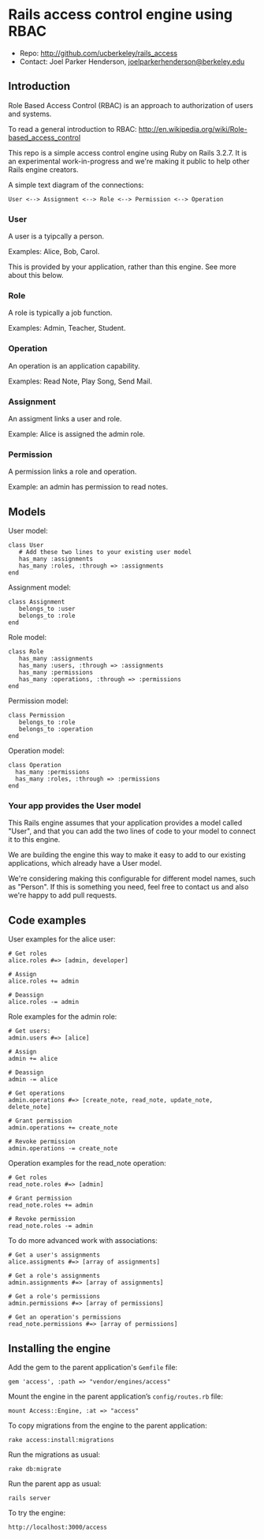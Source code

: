 # Rails access control engine using RBAC

* Repo: <http://github.com/ucberkeley/rails_access>
* Contact: Joel Parker Henderson, <joelparkerhenderson@berkeley.edu>

## Introduction

Role Based Access Control (RBAC) is an approach to authorization of users and systems.

To read a general introduction to RBAC: http://en.wikipedia.org/wiki/Role-based_access_control

This repo is a simple access control engine using Ruby on Rails 3.2.7. It is an experimental work-in-progress and we're making it public to help other Rails engine creators.

A simple text diagram of the connections:

    User <--> Assignment <--> Role <--> Permission <--> Operation


### User

A user is a tyipcally a person.

Examples: Alice, Bob, Carol.

This is provided by your application, rather than this engine. See more about this below.


### Role

A role is typically a job function.

Examples: Admin, Teacher, Student.


### Operation

An operation is an application capability. 

Examples: Read Note, Play Song, Send Mail.


### Assignment

An assigment links a user and role. 

Example: Alice is assigned the admin role.


### Permission

A permission links a role and operation. 

Example: an admin has permission to read notes.




##  Models


User model:

    class User
       # Add these two lines to your existing user model
       has_many :assignments
       has_many :roles, :through => :assignments
    end

Assignment model:

    class Assignment
       belongs_to :user
       belongs_to :role
    end

Role model:

    class Role
       has_many :assignments
       has_many :users, :through => :assignments
       has_many :permissions
       has_many :operations, :through => :permissions
    end

Permission model:

    class Permission
       belongs_to :role
       belongs_to :operation
    end

Operation model:

    class Operation
      has_many :permissions
      has_many :roles, :through => :permissions
    end



### Your app provides the User model

This Rails engine assumes that your application provides a model called "User", and that you can add the two lines of code to your model to connect it to this engine.

We are building the engine this way to make it easy to add to our existing applications, which already have a User model.

We're considering making this configurable for different model names, such as "Person". If this is something you need, feel free to contact us and also we're happy to add pull requests.



## Code examples


User examples for the alice user:

    # Get roles
    alice.roles #=> [admin, developer]

    # Assign
    alice.roles += admin

    # Deassign
    alice.roles -= admin

Role examples for the admin role:

    # Get users:
    admin.users #=> [alice]

    # Assign
    admin += alice

    # Deassign
    admin -= alice

    # Get operations
    admin.operations #=> [create_note, read_note, update_note, delete_note]

    # Grant permission
    admin.operations += create_note

    # Revoke permission
    admin.operations -= create_note

Operation examples for the read_note operation:

    # Get roles
    read_note.roles #=> [admin]

    # Grant permission
    read_note.roles += admin

    # Revoke permission
    read_note.roles -= admin

To do more advanced work with associations:

    # Get a user's assignments
    alice.assigments #=> [array of assignments]

    # Get a role's assignments
    admin.assignments #=> [array of assignments]

    # Get a role's permissions
    admin.permissions #=> [array of permissions]

    # Get an operation's permissions
    read_note.permissions #=> [array of permissions]


## Installing the engine


Add the gem to the parent application's <code>Gemfile</code> file:

    gem 'access', :path => "vendor/engines/access"


Mount the engine in the parent application’s <code>config/routes.rb</code> file:

    mount Access::Engine, :at => "access"


To copy migrations from the engine to the parent application:

    rake access:install:migrations


Run the migrations as usual:

    rake db:migrate


Run the parent app as usual:

    rails server


To try the engine:

    http://localhost:3000/access
